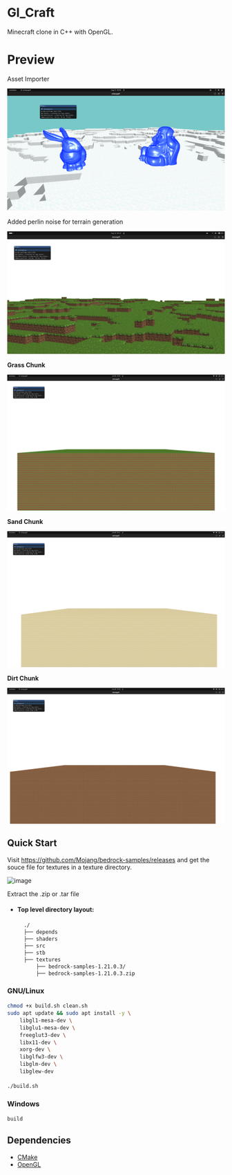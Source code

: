 # Gl_Craft
Minecraft clone in C++ with OpenGL.

# Preview

Asset Importer

![image](https://github.com/Talkative-Banana/Gl_Craft/blob/master/preview/asset.png)

Added perlin noise for terrain generation

![image](https://github.com/Talkative-Banana/Gl_Craft/blob/master/preview/image.png)

**Grass Chunk**

![image](https://github.com/Talkative-Banana/Gl_Craft/blob/master/preview/GrassBlock.png)

**Sand Chunk**

![image](https://github.com/Talkative-Banana/Gl_Craft/blob/master/preview/SandBlock.png)

**Dirt Chunk**

![image](https://github.com/Talkative-Banana/Gl_Craft/blob/master/preview/DirtBlock.png)

## Quick Start
Visit https://github.com/Mojang/bedrock-samples/releases and get the souce file for textures in a texture directory.

![image](https://github.com/Talkative-Banana/Gl_Craft/assets/100795948/5ca83734-75fc-4040-adb7-dd5a806b983e)

Extract the .zip or .tar file

* #### Top level directory layout:
        ./
        ├── depends
        ├── shaders
        ├── src
        ├── stb
        ├── textures
            ├── bedrock-samples-1.21.0.3/
            ├── bedrock-samples-1.21.0.3.zip

### GNU/Linux
``` bash
chmod +x build.sh clean.sh
sudo apt update && sudo apt install -y \
    libgl1-mesa-dev \
    libglu1-mesa-dev \
    freeglut3-dev \
    libx11-dev \
    xorg-dev \
    libglfw3-dev \
    libglm-dev \
    libglew-dev

./build.sh
```
### Windows
``` bash
build
```

## Dependencies
- [CMake](https://cmake.org/)
- [OpenGL](https://www.opengl.org/)
